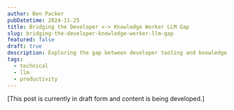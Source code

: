 ```yaml
---
author: Ben Packer
pubDatetime: 2024-11-25
title: Bridging the Developer <-> Knowledge Worker LLM Gap
slug: bridging-the-developer-knowledge-worker-llm-gap
featured: false
draft: true
description: Exploring the gap between developer tooling and knowledge worker applications for LLMs
tags:
  - technical
  - llm
  - productivity
---
```


[This post is currently in draft form and content is being developed.]